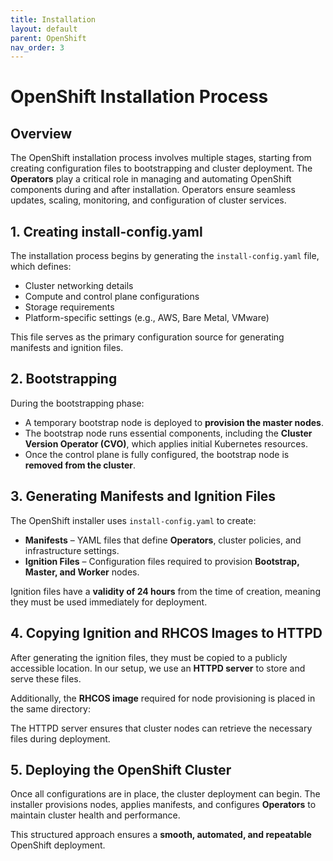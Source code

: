 ```yaml
---
title: Installation
layout: default
parent: OpenShift
nav_order: 3
---
```


# **OpenShift Installation Process**  

## **Overview**  
The OpenShift installation process involves multiple stages, starting from creating configuration files to bootstrapping and cluster deployment. The **Operators** play a critical role in managing and automating OpenShift components during and after installation. Operators ensure seamless updates, scaling, monitoring, and configuration of cluster services.

## **1. Creating install-config.yaml**  
The installation process begins by generating the `install-config.yaml` file, which defines:  
- Cluster networking details  
- Compute and control plane configurations  
- Storage requirements  
- Platform-specific settings (e.g., AWS, Bare Metal, VMware)  

This file serves as the primary configuration source for generating manifests and ignition files.  

## **2. Bootstrapping**  
During the bootstrapping phase:  
- A temporary bootstrap node is deployed to **provision the master nodes**.  
- The bootstrap node runs essential components, including the **Cluster Version Operator (CVO)**, which applies initial Kubernetes resources.  
- Once the control plane is fully configured, the bootstrap node is **removed from the cluster**.  

## **3. Generating Manifests and Ignition Files**  
The OpenShift installer uses `install-config.yaml` to create:  
- **Manifests** – YAML files that define **Operators**, cluster policies, and infrastructure settings.  
- **Ignition Files** – Configuration files required to provision **Bootstrap, Master, and Worker** nodes.  

Ignition files have a **validity of 24 hours** from the time of creation, meaning they must be used immediately for deployment.  

## **4. Copying Ignition and RHCOS Images to HTTPD**  
After generating the ignition files, they must be copied to a publicly accessible location. In our setup, we use an **HTTPD server** to store and serve these files.  



Additionally, the **RHCOS image** required for node provisioning is placed in the same directory:  


The HTTPD server ensures that cluster nodes can retrieve the necessary files during deployment.  

## **5. Deploying the OpenShift Cluster**  
Once all configurations are in place, the cluster deployment can begin. The installer provisions nodes, applies manifests, and configures **Operators** to maintain cluster health and performance.  

This structured approach ensures a **smooth, automated, and repeatable** OpenShift deployment. 
